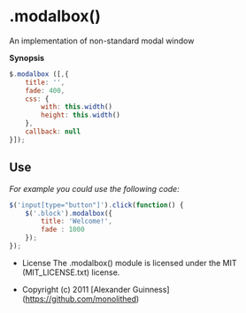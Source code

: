 # .modalbox()

An implementation of non-standard modal window

**Synopsis**

```javascript
$.modalbox ([,{
	title: '',
	fade: 400,
	css: {
		with: this.width()
		height: this.width()
	},
	callback: null
}]);
```

## Use
*For example you could use the following code:*

```javascript
$('input[type="button"]').click(function() {
	$('.block').modalbox({
		title: 'Welcome!',
		fade : 1000
	});
});
```

* License
    The .modalbox() module is licensed under the MIT (MIT_LICENSE.txt) license.

* Copyright (c) 2011 [Alexander Guinness] (https://github.com/monolithed)
